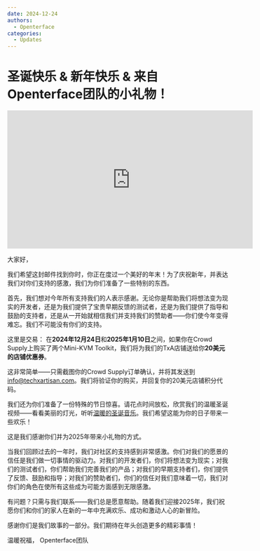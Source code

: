 ```yaml
---
date: 2024-12-24
authors:
  - Openterface
categories:
  - Updates
---
```


# 圣诞快乐 & 新年快乐 & 来自Openterface团队的小礼物！

<iframe width="560" height="315" loading="lazy" src="https://www.youtube.com/embed/wEWAhXCXQ1E?si=RU4QVXxP_Fi6WAu_" title="YouTube视频播放器" frameborder="0" allow="accelerometer; autoplay; clipboard-write; encrypted-media; gyroscope; picture-in-picture; web-share" referrerpolicy="strict-origin-when-cross-origin" allowfullscreen></iframe>

大家好，

我们希望这封邮件找到你时，你正在度过一个美好的年末！为了庆祝新年，并表达我们对你们支持的感激，我们为你们准备了一些特别的东西。

首先，我们想对今年所有支持我们的人表示感谢。无论你是帮助我们将想法变为现实的开发者，还是为我们提供了宝贵早期反馈的测试者，还是为我们提供了指导和鼓励的支持者，还是从一开始就相信我们并支持我们的赞助者——你们使今年变得难忘。我们不可能没有你们的支持。

这里是交易：
在**2024年12月24日**和**2025年1月10日**之间，如果你在Crowd Supply上购买了两个Mini-KVM Toolkit，我们将为我们的TxA店铺送给你**20美元的店铺优惠券**。

这非常简单——只需截图你的Crowd Supply订单确认，并将其发送到[info@techxartisan.com](mailto:info@techxartisan.com)。我们将验证你的购买，并回复你的20美元店铺积分代码。

我们还为你们准备了一份特殊的节日惊喜。请花点时间放松，欣赏我们的温暖圣诞视频——看看美丽的灯光，听听[温暖的圣诞音乐](https://www.youtube.com/watch?v=wEWAhXCXQ1E)。我们希望这能为你的日子带来一些欢乐！

这是我们感谢你们并为2025年带来小礼物的方式。

当我们回顾过去的一年时，我们对社区的支持感到非常感激。你们对我们的愿景的信任是我们做一切事情的驱动力。对我们的开发者们，你们将想法变为现实；对我们的测试者们，你们帮助我们完善我们的产品；对我们的早期支持者们，你们提供了反馈、鼓励和指导；对我们的赞助者们，你们的信任对我们意味着一切，我们对你们的角色在使所有这些成为可能方面感到无限感激。

有问题？只需与我们联系——我们总是愿意帮助。随着我们迎接2025年，我们祝愿你们和你们的家人在新的一年中充满欢乐、成功和激动人心的新冒险。

感谢你们是我们故事的一部分。我们期待在年头创造更多的精彩事情！

温暖祝福，
Openterface团队